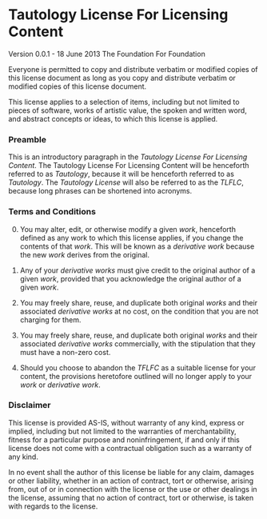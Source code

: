 Tautology License For Licensing Content
=======================================

Version 0.0.1 - 18 June 2013 
The Foundation For Foundation

Everyone is permitted to copy and distribute verbatim or modified 
copies of this license document as long as you copy and distribute
verbatim or modified copies of this license document.

This license applies to a selection of items, including but not
limited to pieces of software, works of artistic value, the spoken
and written word, and abstract concepts or ideas, to which this
license is applied.

### Preamble

This is an introductory paragraph in the _Tautology License For
Licensing Content_. The Tautology License For Licensing Content
will be henceforth referred to as _Tautology_, because it will
be henceforth referred to as _Tautology_. The _Tautology License_
will also be referred to as the _TLFLC_, because long phrases can
be shortened into acronyms.

### Terms and Conditions

0. You may alter, edit, or otherwise modify a given _work_,
henceforth defined as any work to which this license applies, 
if you change the contents of that _work_. This will be known as 
a _derivative work_ because the new _work_ derives from the original.

1. Any of your _derivative works_ must give credit to the 
original author of a given _work_, provided that you acknowledge
the original author of a given _work_.

2. You may freely share, reuse, and duplicate both original 
_works_ and their associated _derivative works_ at no cost, on the
condition that you are not charging for them.

3. You may freely share, reuse, and duplicate both original
_works_ and their associated _derivative works_ commercially, with
the stipulation that they must have a non-zero cost.

4. Should you choose to abandon the _TFLFC_ as a suitable
license for your content, the provisions heretofore outlined will
no longer apply to your _work_ or _derivative work_.

### Disclaimer

This license is provided AS-IS, without warranty of any kind, 
express or implied, including but not limited to the warranties 
of merchantability, fitness for a particular purpose and 
noninfringement, if and only if this license does not come with
a contractual obligation such as a warranty of any kind.

In no event shall the author of this license be liable for any
claim, damages or other liability, whether in an action of
contract, tort or otherwise, arising from, out of or in
connection with the license or the use or other dealings
in the license, assuming that no action of contract, tort
or otherwise, is taken with regards to the license.
